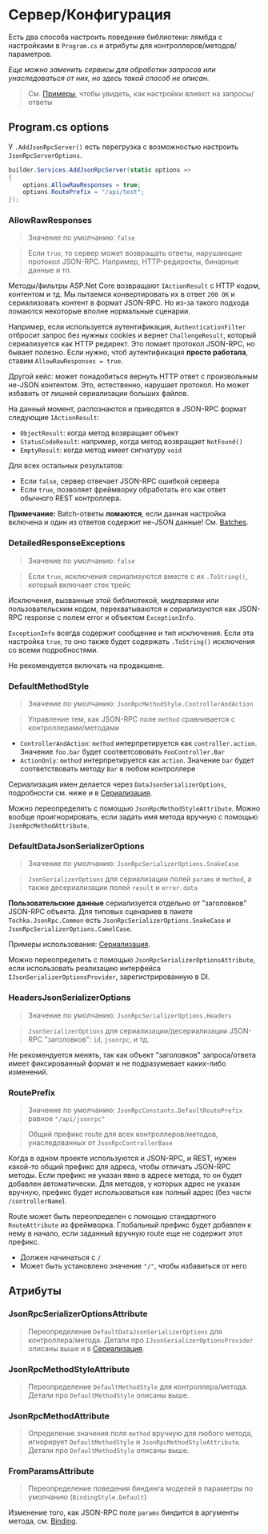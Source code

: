 # Сервер/Конфигурация

Есть два способа настроить поведение библиотеки: лямбда с настройками в `Program.cs` и атрибуты для контроллеров/методов/параметров.

*Еще можно заменить сервисы для обработки запросов или унаследоваться от них, но здесь такой способ не описан.*

> См. [Примеры](examples), чтобы увидеть, как настройки влияют на запросы/ответы

## Program.cs options

У `.AddJsonRpcServer()` есть перегрузка с возможностью настроить `JsonRpcServerOptions`.

```cs
builder.Services.AddJsonRpcServer(static options =>
{
    options.AllowRawResponses = true;
    options.RoutePrefix = "/api/test";
});
```

### AllowRawResponses

> Значение по умолчанию: `false`

> Если `true`, то сервер может возвращать ответы, нарушающие протокол JSON-RPC. Например, HTTP-редиректы, бинарные данные и тп.

Методы/фильтры ASP.Net Core возвращают `IActionResult` с HTTP кодом, контентом и тд.
Мы пытаемся конвертировать их в ответ `200 OK` и сериализовать контент в формат JSON-RPC.
Но из-за такого подхода ломаются некоторые вполне нормальные сценарии.

Например, если используется аутентификация, `AuthenticationFilter` отбросит запрос без нужных cookies и вернет `ChallengeResult`, который сериализуется как HTTP редирект. Это ломает протокол JSON-RPC, но бывает полезно. Если нужно, чтоб аутентификация **просто работала**, ставим `AllowRawResponses = true`.

Другой кейс: может понадобиться вернуть HTTP ответ с произвольным не-JSON контентом. Это, естественно, нарушает протокол. Но может избавить от лишней сериализации больших файлов.

На данный момент, распознаются и приводятся в JSON-RPC формат следующие `IActionResult`:

* `ObjectResult`: когда метод возвращает объект
* `StatusCodeResult`: например, когда метод возвращает `NotFound()`
* `EmptyResult`: когда метод имеет сигнатуру `void`

Для всех остальных результатов:

* Если `false`, сервер отвечает JSON-RPC ошибкой сервера
* Если `true`, позволяет фреймворку обработать его как ответ обычного REST контроллера.

**Примечание:** Batch-ответы **ломаются**, если данная настройка включена и один из ответов содержит не-JSON данные! См. [Batches](batches).

### DetailedResponseExceptions

> Значение по умолчанию: `false`

> Если `true`, исключения сериализуются вместе с их `.ToString()`, который включает стек трейс

Исключения, вызванные этой библиотекой, мидлварями или пользовательским кодом, перехватываются и сериализуются как JSON-RPC response с полем error и объектом `ExceptionInfo`.

`ExceptionInfo` всегда содержит сообщение и тип исключения.
Если эта настройка `true`, то оно также будет содержать `.ToString()` исключения со всеми подробностями.

Не рекомендуется включать на продакшене.

### DefaultMethodStyle

> Значение по умолчанию: `JsonRpcMethodStyle.ControllerAndAction`

> Управление тем, как JSON-RPC поле `method` сравнивается с контроллерами/методами

* `ControllerAndAction`: `method` интерпретируется как `controller.action`. Значение `foo.bar` будет соответсововать `FooController.Bar`
* `ActionOnly`: `method` интерпретируется как `action`. Значение `bar` будет соответствовать методу `Bar` в любом контроллере

Сериализация имен делается через `DataJsonSerializerOptions`, подробности см. ниже и в [Сериализация](serialization).

Можно переопределить с помощью `JsonRpcMethodStyleAttribute`. Можно вообще проигнорировать, если задать имя метода вручную с помощью `JsonRpcMethodAttribute`.

### DefaultDataJsonSerializerOptions

> Значение по умолчанию: `JsonRpcSerializerOptions.SnakeCase`

> `JsonSerializerOptions` для сериализации полей `params` и `method`, а также десериализации полей `result` и `error.data`

**Пользовательские данные** сериализуется отдельно от "заголовков" JSON-RPC объекта.
Для типовых сценариев в пакете `Tochka.JsonRpc.Common` есть `JsonRpcSerializerOptions.SnakeCase` и `JsonRpcSerializerOptions.CamelCase`.

Примеры использования: [Сериализация](serialization).

Можно переопределить с помощью `JsonRpcSerializerOptionsAttribute`, если использовать реализацию интерфейса `IJsonSerializerOptionsProvider`, зарегистрированную в DI.

### HeadersJsonSerializerOptions

> Значение по умолчанию: `JsonRpcSerializerOptions.Headers`

> `JsonSerializerOptions` для сериализации/десериализации JSON-RPC "заголовков": `id`, `jsonrpc`, и тд.

Не рекомендуется менять, так как объект "заголовков" запроса/ответа имеет фиксированный формат и не подразумевает каких-либо изменений.

### RoutePrefix

> Значение по умолчанию: `JsonRpcConstants.DefaultRoutePrefix` равное `"/api/jsonrpc"`

> Общий префикс route для всех контроллеров/методов, унаследованных от `JsonRpcControllerBase`

Когда в одном проекте используются и JSON-RPC, и REST, нужен какой-то общий префикс для адреса, чтобы отличать JSON-RPC методы. Если префикс не указан явно в адресе метода, то он будет добавлен автоматически. Для методов, у которых адрес не указан вручную, префикс будет использоваться как полный адрес (без части `/controllerName`).

Route может быть переопределен с помощью стандартного `RouteAttribute` из фреймворка. Глобальный префикс будет добавлен к нему в начало, если заданный вручную route еще не содержит этот префикс.

* Должен начинаться с `/`
* Может быть установлено значение `"/"`, чтобы избавиться от него

## Атрибуты

### JsonRpcSerializerOptionsAttribute

> Переопределение `DefaultDataJsonSerializerOptions` для контроллера/метода. Детали про `IJsonSerializerOptionsProvider` описаны выше и в [Сериализация](serialization).

### JsonRpcMethodStyleAttribute

> Переопределение `DefaultMethodStyle` для контроллера/метода. Детали про `DefaultMethodStyle` описаны выше.

### JsonRpcMethodAttribute

> Определение значения поля `method` вручную для любого метода, игнорирует `DefaultMethodStyle` и `JsonRpcMethodStyleAttribute`. Детали про `DefaultMethodStyle` описаны выше.

### FromParamsAttribute

> Переопределение поведения биндинга моделей в параметры по умолчанию (`BindingStyle.Default`)

Изменение того, как JSON-RPC поле `params` биндится в аргументы метода, см. [Binding](binding).

